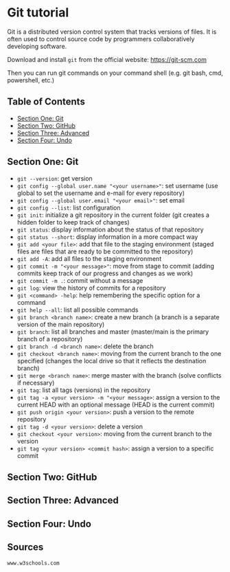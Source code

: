 # Git tutorial

Git is a distributed version control system that tracks versions of files. It is often used to control source code by programmers collaboratively developing software.

Download and install `git` from the official website: https://git-scm.com

Then you can run git commands on your command shell (e.g. git bash, cmd, powershell, etc.)


## Table of Contents

- [Section One: Git](#section-one-git)
- [Section Two: GitHub](#section-two-github)
- [Section Three: Advanced](#section-three-advanced)
- [Section Four: Undo](#section-four-undo)


## Section One: Git

* `git --version`: get version
* `git config --global user.name "<your username>"`: set username (use global to set the username and e-mail for every repository)
* `git config --global user.email "<your email>"`: set email
* `git config --list`: list configuration
* `git init`: initialize a git repository in the current folder (git creates a hidden folder to keep track of changes)
* `git status`: display information about the status of that repository
* `git status --short`: display information in a more compact way
* `git add <your file>`: add that file to the staging environment (staged files are files that are ready to be committed to the repository)
* `git add -A`: add all files to the staging environment
* `git commit -m "<your message>"`: move from stage to commit (adding commits keep track of our progress and changes as we work)
* `git commit -m .`: commit without a message
* `git log`: view the history of commits for a repository
* `git <command> -help`: help remembering the specific option for a command
* `git help --all`: list all possible commands
* `git branch <branch name>`: create a new branch (a branch is a separate version of the main repository)
* `git branch`: list all branches and master (master/main is the primary branch of a repository)
* `git branch -d <branch name>`: delete the branch
* `git checkout <branch name>`: moving from the current branch to the one specified (changes the local drive so that it reflects the destination branch)
* `git merge <branch name>`: merge master with the branch (solve conflicts if necessary)
* `git tag`: list all tags (versions) in the repository
* `git tag -a <your version> -m "<your message>`: assign a version to the current HEAD with an optional message (HEAD is the current commit)
* `git push origin <your version>`: push a version to the remote repository
* `git tag -d <your version>`: delete a version
* `git checkout <your version>`: moving from the current branch to the version
* `git tag <your version> <commit hash>`: assign a version to a specific commit


## Section Two: GitHub


## Section Three: Advanced


## Section Four: Undo


## Sources

```text
www.w3schools.com
```
